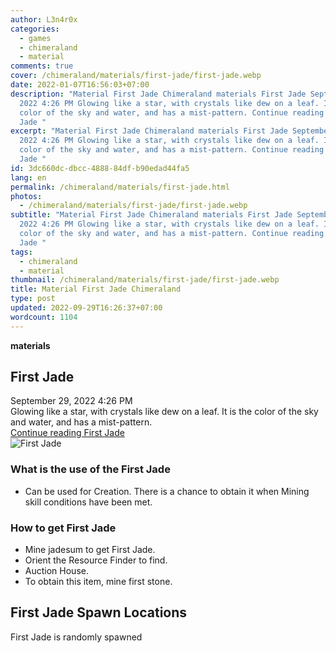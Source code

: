 ```yaml
---
author: L3n4r0x
categories:
  - games
  - chimeraland
  - material
comments: true
cover: /chimeraland/materials/first-jade/first-jade.webp
date: 2022-01-07T16:56:03+07:00
description: "Material First Jade Chimeraland materials First Jade September 29,
  2022 4:26 PM Glowing like a star, with crystals like dew on a leaf. It is the
  color of the sky and water, and has a mist-pattern. Continue reading First
  Jade "
excerpt: "Material First Jade Chimeraland materials First Jade September 29,
  2022 4:26 PM Glowing like a star, with crystals like dew on a leaf. It is the
  color of the sky and water, and has a mist-pattern. Continue reading First
  Jade "
id: 3dc660dc-dbcc-4888-84df-b90edad44fa5
lang: en
permalink: /chimeraland/materials/first-jade.html
photos:
  - /chimeraland/materials/first-jade/first-jade.webp
subtitle: "Material First Jade Chimeraland materials First Jade September 29,
  2022 4:26 PM Glowing like a star, with crystals like dew on a leaf. It is the
  color of the sky and water, and has a mist-pattern. Continue reading First
  Jade "
tags:
  - chimeraland
  - material
thumbnail: /chimeraland/materials/first-jade/first-jade.webp
title: Material First Jade Chimeraland
type: post
updated: 2022-09-29T16:26:37+07:00
wordcount: 1104
---
```


<link
  rel="stylesheet"
  href="https://rawcdn.githack.com/dimaslanjaka/Web-Manajemen/870a349/css/bootstrap-5-3-0-alpha3-wrapper.css"
/>
<section id="bootstrap-wrapper">
  <div data-bs-theme="dark">
    <div
      class="row g-0 border rounded overflow-hidden flex-md-row mb-4 shadow-sm position-relative bg-dark text-light"
    >
      <div class="col p-4 d-flex flex-column position-static">
        <strong class="d-inline-block mb-2 text-success">materials</strong>
        <h2 class="mb-0">First Jade</h2>
        <div class="mb-1 text-muted">September 29, 2022 4:26 PM</div>
        <div class="mb-2 border p-1">
          Glowing like a star, with crystals like dew on a leaf. It is the color
          of the sky and water, and has a mist-pattern.
        </div>
        <a
          href="/chimeraland/materials/first-jade.html"
          class="stretched-link d-none text-primary"
          >Continue reading First Jade</a
        >
      </div>
      <div class="col-auto d-none d-md-block d-lg-block">
        <img
          src="https://www.webmanajemen.com/chimeraland/materials/first-jade/first-jade.webp"
          alt="First Jade"
        />
      </div>
    </div>
    <div class="row">
      <div class="col-lg-6 col-12 mb-2">
        <div class="card">
          <div class="card-body">
            <h3 class="card-title">What is the use of the First Jade</h3>
            <div class="card-text">
              <ul>
                <li>
                  Can be used for Creation. There is a chance to obtain it when
                  Mining skill conditions have been met.
                </li>
              </ul>
            </div>
          </div>
        </div>
      </div>
      <div class="col-lg-6 col-12 mb-2">
        <div class="card">
          <div class="card-body">
            <h3 class="card-title">How to get First Jade</h3>
            <div class="card-text">
              <ul>
                <li>Mine jadesum to get First Jade.</li>
                <li>Orient the Resource Finder to find.</li>
                <li>Auction House.</li>
                <li>To obtain this item, mine first stone.</li>
              </ul>
            </div>
          </div>
        </div>
      </div>
      <div class="col-12 mb-2">
        <h2>First Jade Spawn Locations</h2>
        <p>First Jade is randomly spawned</p>
      </div>
    </div>
  </div>
</section>